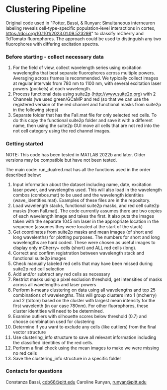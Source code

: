 # Clustering Pipeline
 
Original code used in "Potter, Bassi, & Runyan: Simultaneous interneuron labeling reveals cell-type-specific population-level interactions in cortex, https://doi.org/10.1101/2023.01.09.523298" to classify mCherry and TdTomato fluorophores. The approach could be used to distinguish any two fluorophores with differing excitation spectra.

### Before starting - collect necessary data
1) For the field of view, collect wavelength series using excitation wavelengths that best separate fluorophores across multiple powers. Averaging across frames is recommended. We typically collect images at regular intervals from 780 nm to 1100 nm, with several excitation laser powers (pockels) at each wavelength.
2) Process functional data using suite2p (http://www.suite2p.org) with 2 Channels (we used green/GCaMP and red (so that we can use the registered version of the red channel and functional masks from suite2p in the following steps)
3) Separate folder that has the Fall.mat file for only selected red cells. To do this copy the functional suite2p folder and save it with a different name, then using the suite2p GUI move all cells that are not red into the not cell category using the red channel images.

### Getting started 
NOTE: This code has been tested in MATLAB 2022b and later. Older versions may be compatible but have not been tested.

The main code: run_dualred.mat has all the functions used in the order described below:

1) Input information about the dataset including name, date, excitation laser power, and wavelengths used. This will also load in the wavelength combos (combos.mat) to be used and the wavelength identities (wave_identities.mat). Examples of these files are in the repository.
2) Load wavelength stacks, functional suite2p masks, and red cell suite2p masks (from Fall.mat). The code currently assumes there are two copies of each wavelength image and takes the first. It also puts the images taken with the separate 1045 nm laser in the appropriate location in the sequence (assumes they were located at the start of the stack)
3) Get coordinates from suite2p masks and mean images (of short and long wavelenths) for plotting purposes. The numbers for short and long wavelengths are hard coded. These were chosen as useful images to display only mCherry+ cells (short) and ALL red cells (long).
4) Correct and confirm registration between wavelength stack and functional suite2p images
5) Check manually labeled red cells that may have been missed during suite2p red cell selection
6) Add and/or subtract any red cells as necessary
7) Restrict masks using a pixel exclusion threshold, get intensities of masks across all wavelengths and laser powers
8) Perform k-means clustering on data using all wavelengths and top 25 combinations of wavelengths. This will group clusters into 1 (mcherry) and 2 (tdtom) based on the cluster with largest mean intensity for the first wavelenth (in our case 780nm). For other fluorophores, these cluster identities will need to be determined.
9) Examine outliers with silhouette scores below threshold (0.7) and choose combination used for clustering
10) Determine if you want to exclude any cells (like outliers) from the final vector structure
11) Use clustering_info structure to save all relevant information including the classified identities of the red cells.
12) Perform a final check using the mean images to make we were missing no red cells
13) Save the clustering_info structure in a specific folder

### Contacts for questions 
Constanza Bassi, cdb66@pitt.edu
Caroline Runyan, runyan@pitt.edu

